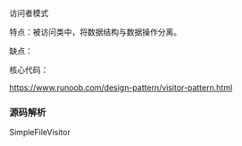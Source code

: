访问者模式

特点：被访问类中，将数据结构与数据操作分离。

缺点：

核心代码：

https://www.runoob.com/design-pattern/visitor-pattern.html









































### 源码解析

SimpleFileVisitor

